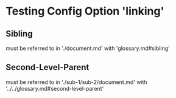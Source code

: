 # Testing Config Option 'linking'

## Sibling

must be referred to in './document.md' with 'glossary.md#sibling'

## Second-Level-Parent

must be referred to in './sub-1/sub-2/document.md' with '../../glossary.md#second-level-parent'

